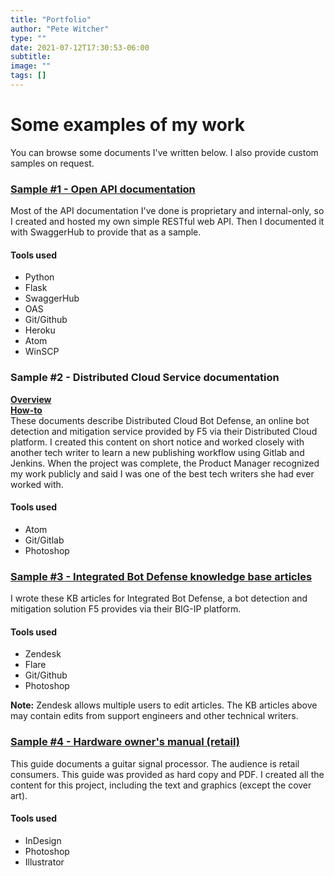 ```yaml
---
title: "Portfolio"
author: "Pete Witcher"
type: ""
date: 2021-07-12T17:30:53-06:00
subtitle:
image: ""
tags: []
---
```


# Some examples of my work
You can browse some documents I've written below. I also provide custom samples on request.

### [Sample #1 - Open API documentation](https://app.swaggerhub.com/apis-docs/pwitcher/SongbookApi/1.0.0)
Most of the API documentation I've done is proprietary and internal-only, so I created and hosted my own simple RESTful web API. Then I documented it with SwaggerHub to provide that as a sample.

#### Tools used
- Python
- Flask
- SwaggerHub
- OAS
- Git/Github
- Heroku
- Atom
- WinSCP

### Sample #2 - Distributed Cloud Service documentation
**[Overview](https://www.volterra.io/docs/services/mesh/bot-defense)**  
**[How-to](https://www.volterra.io/docs/how-to/advanced-security/bot-defense)**  
These documents describe Distributed Cloud Bot Defense, an online bot detection and mitigation service provided by F5 via their Distributed Cloud platform. I created this content on short notice and worked closely with another tech writer to learn a new publishing workflow using Gitlab and Jenkins. When the project was complete, the Product Manager recognized my work publicly and said I was one of the best tech writers she had ever worked with.

#### Tools used
- Atom
- Git/Gitlab
- Photoshop

### [Sample #3 - Integrated Bot Defense knowledge base articles](https://f5cloudservices.zendesk.com/hc/en-us/categories/1500000490201-Integrated-Bot-Defense)
I wrote these KB articles for Integrated Bot Defense, a bot detection and mitigation solution F5 provides via their BIG-IP platform.

#### Tools used
- Zendesk
- Flare
- Git/Github
- Photoshop

**Note:** Zendesk allows multiple users to edit articles. The KB articles above may contain edits from support engineers and other technical writers.

### [Sample #4 - Hardware owner\'s manual (retail)](sample_UsersManualRetail2.pdf)
This guide documents a guitar signal processor. The audience is retail consumers. This guide was provided as hard copy and PDF. I created all the content for this project, including the text and graphics (except the cover art).

#### Tools used
- InDesign
- Photoshop
- Illustrator
